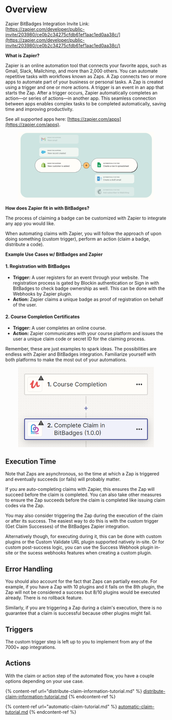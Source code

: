 # Overview

Zapier BitBadges Integration Invite Link: [https://zapier.com/developer/public-invite/203980/ce0b2c34275cfdb61ef1aac1ed0aa38c/](https://zapier.com/developer/public-invite/203980/ce0b2c34275cfdb61ef1aac1ed0aa38c/)

**What is Zapier?**

Zapier is an online automation tool that connects your favorite apps, such as Gmail, Slack, Mailchimp, and more than 2,000 others. You can automate repetitive tasks with workflows known as Zaps. A Zap connects two or more apps to automate part of your business or personal tasks. A Zap is created using a trigger and one or more actions. A trigger is an event in an app that starts the Zap. After a trigger occurs, Zapier automatically completes an action—or series of actions—in another app. This seamless connection between apps enables complex tasks to be completed automatically, saving time and improving productivity.

See all supported apps here: [https://zapier.com/apps](https://zapier.com/apps).

<figure><img src="../../../../.gitbook/assets/image (72).png" alt=""><figcaption></figcaption></figure>

**How does Zapier fit in with BitBadges?**

The process of claiming a badge can be customized with Zapier to integrate any app you would like.&#x20;

When automating claims with Zapier, you will follow the approach of upon doing something (custom trigger), perform an action  (claim a badge, distribute a code).

**Example Use Cases w/ BitBadges and Zapier**

#### **1. Registration with BitBadges**

* **Trigger:** A user registers for an event through your website. The registration process is gated by Blockin authentication or Sign in with BitBadges to check badge ownership as well. This can be done with the Webhooks by Zapier plugin.
* **Action:** Zapier claims a unique badge as proof of registration on behalf of the user.

#### **2. Course Completion Certificates**

* **Trigger:** A user completes an online course.
* **Action:** Zapier communicates with your course platform and issues the user a unique claim code or secret ID for the claiming process.

Remember, these are just examples to spark ideas. The possibilities are endless with Zapier and BitBadges integration. Familiarize yourself with both platforms to make the most out of your automations.

<figure><img src="../../../../.gitbook/assets/image (89).png" alt=""><figcaption></figcaption></figure>

## **Execution Time**

Note that Zaps are asynchronous, so the time at which a Zap is triggered and eventually succeeds (or fails) will probably matter.

If you are auto-completing claims with Zapier, this ensures the Zap will succeed before the claim is completed. You can also take other measures to ensure the Zap succeeds before the claim is completed like issuing claim codes via the Zap.

You may also consider triggering the Zap during the execution of the claim or after its success. The easiest way to do this is with the custom trigger (Get Claim Successes) of the BitBadges Zapier integration.&#x20;

Alternatively though, for executing during it, this can be done with custom plugins or the Custom Validate URL plugin supported natively in-site. Or for custom post-success logic, you can use the Success Webhook plugin in-site or the sucess webhooks features when creating a custom plugin.

## **Error Handling**

You should also account for the fact that Zaps can partially execute. For example, if you have a Zap with 10 plugins and it fails on the 8th plugin, the Zap will not be considered a success but 8/10 plugins would be executed already. There is no rollback feature.

Similarly, if you are triggering a Zap during a claim's execution, there is no guarantee that a claim is successful because other plugins might fail.

## Triggers

The custom trigger step is left up to you to implement from any of the 7000+ app integrations.&#x20;

## **Actions**

With the claim or action step of the automated flow, you have a couple options depending on your use case.

{% content-ref url="distribute-claim-information-tutorial.md" %}
[distribute-claim-information-tutorial.md](distribute-claim-information-tutorial.md)
{% endcontent-ref %}

{% content-ref url="automatic-claim-tutorial.md" %}
[automatic-claim-tutorial.md](automatic-claim-tutorial.md)
{% endcontent-ref %}
